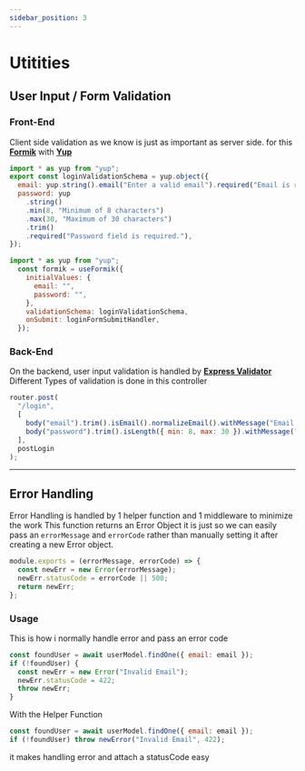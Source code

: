 ```yaml
---
sidebar_position: 3
---
```


# Utitities

## User Input / Form Validation

### Front-End

Client side validation as we know is just as important as server side. for this **[Formik](https://formik.org/)** with **[Yup](https://github.com/jquense/yup)**
```jsx
import * as yup from "yup";
export const loginValidationSchema = yup.object({
  email: yup.string().email("Enter a valid email").required("Email is required."),
  password: yup
    .string()
    .min(8, "Minimum of 8 characters")
    .max(30, "Maximum of 30 characters")
    .trim()
    .required("Password field is required."),
});
```

```jsx
import * as yup from "yup";
  const formik = useFormik({
    initialValues: {
      email: "",
      password: "",
    },
    validationSchema: loginValidationSchema,
    onSubmit: loginFormSubmitHandler,
  });
```

### Back-End

On the backend, user input validation is handled by **[Express Validator](https://express-validator.github.io/docs/)** <br/>
Different Types of validation is done in this controller
```jsx
router.post(
  "/login",
  [
    body("email").trim().isEmail().normalizeEmail().withMessage("Email is Invalid"),
    body("password").trim().isLength({ min: 8, max: 30 }).withMessage("Password is Invalid"),
  ],
  postLogin
);
```
---
## Error Handling

Error Handling is handled by 1 helper function and 1 middleware to minimize the work
This function returns an Error Object it is just so we can easily pass an `errorMessage` and `errorCode` rather than manually setting it after creating a new Error object.

```jsx
module.exports = (errorMessage, errorCode) => {
  const newErr = new Error(errorMessage);
  newErr.statusCode = errorCode || 500;
  return newErr;
};
```

### Usage

This is how i normally handle error and pass an error code

```jsx
const foundUser = await userModel.findOne({ email: email });
if (!foundUser) {
  const newErr = new Error("Invalid Email");
  newErr.statusCode = 422;
  throw newErr;
}
```

With the Helper Function

```jsx
const foundUser = await userModel.findOne({ email: email });
if (!foundUser) throw newError("Invalid Email", 422);
```

it makes handling error and attach a statusCode easy
